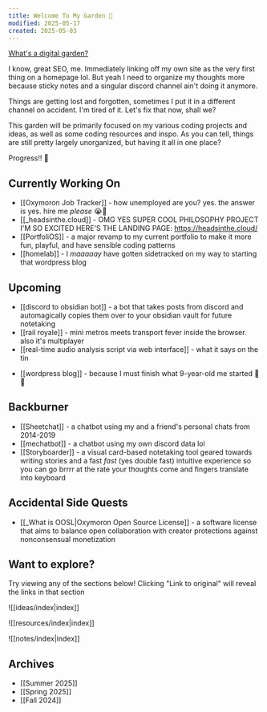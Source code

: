 ```yaml
---
title: Welcome To My Garden 🌱
modified: 2025-05-17
created: 2025-05-03
---
```

[What's a digital garden?](https://maggieappleton.com/garden-history/)

I know, great SEO, me. Immediately linking off my own site as the very first thing on a homepage lol. But yeah I need to organize my thoughts more because sticky notes and a singular discord channel ain't doing it anymore.

Things are getting lost and forgotten, sometimes I put it in a different channel on accident. I'm tired of it. Let's fix that now, shall we?

This garden will be primarily focused on my various coding projects and ideas, as well as some coding resources and inspo. As you can tell, things are still pretty largely unorganized, but having it all in one place?

Progress!! 🥳
## Currently Working On
* [[Oxymoron Job Tracker]] - how unemployed are you? yes. the answer is yes. hire me _please_ 😭🙏
* [[_headsinthe.cloud]] - OMG YES SUPER COOL PHILOSOPHY PROJECT I'M SO EXCITED HERE'S THE LANDING PAGE: https://headsinthe.cloud/
* [[PortfoliOS]] - a major revamp to my current portfolio to make it more fun, playful, and have sensible coding patterns
* [[homelab]] - I _maaaaay_ have gotten sidetracked on my way to starting that wordpress blog
## Upcoming
- [[discord to obsidian bot]] - a bot that takes posts from discord and automagically copies them over to your obsidian vault for future notetaking
- [[rail royale]] - mini metros meets transport fever inside the browser. also it's multiplayer
- [[real-time audio analysis script via web interface]] - what it says on the tin
* [[wordpress blog]] - because I must finish what 9-year-old me started 😤✊
## Backburner
- [[Sheetchat]] - a chatbot using my and a friend's personal chats from 2014-2019
- [[mechatbot]] - a chatbot using my own discord data lol
- [[Storyboarder]] - a visual card-based notetaking tool geared towards writing stories and a fast _fast_ (yes double fast) intuitive experience so you can go brrrr at the rate your thoughts come and fingers translate into keyboard
## Accidental Side Quests
- [[_What is OOSL|Oxymoron Open Source License]] - a software license that aims to balance open collaboration with creator protections against nonconsensual monetization
## Want to explore?
Try viewing any of the sections below! Clicking "Link to original" will reveal the links in that section

![[ideas/index|index]]

![[resources/index|index]]

![[notes/index|index]]
## Archives
- [[Summer 2025]]
- [[Spring 2025]]
- [[Fall 2024]]